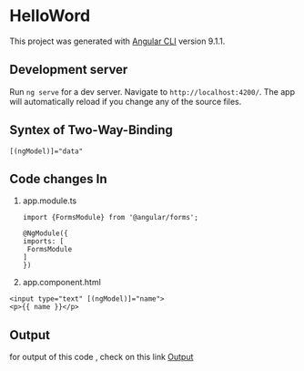 # HelloWord

This project was generated with [Angular CLI](https://github.com/angular/angular-cli) version 9.1.1.

## Development server

Run `ng serve` for a dev server. Navigate to `http://localhost:4200/`. The app will automatically reload if you change any of the source files.

## Syntex of Two-Way-Binding

`[(ngModel)]="data"`

## Code changes In
1) app.module.ts
   ```
   import {FormsModule} from '@angular/forms';
   
   @NgModule({
   imports: [
    FormsModule
   ]
   })
   ```
2) app.component.html
 ```
 <input type="text" [(ngModel)]="name">
 <p>{{ name }}</p>
 ```
 ## Output
 
 for output of this code , check on this link
 [Output](https://stackblitz.com/edit/2waybinding)
